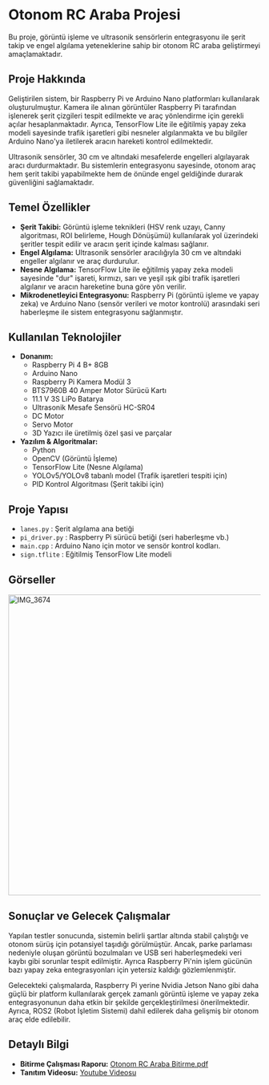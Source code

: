 # Otonom RC Araba Projesi

Bu proje, görüntü işleme ve ultrasonik sensörlerin entegrasyonu ile şerit takip ve engel algılama yeteneklerine sahip bir otonom RC araba geliştirmeyi amaçlamaktadır.

## Proje Hakkında

Geliştirilen sistem, bir Raspberry Pi ve Arduino Nano platformları kullanılarak oluşturulmuştur. Kamera ile alınan görüntüler Raspberry Pi tarafından işlenerek şerit çizgileri tespit edilmekte ve araç yönlendirme için gerekli açılar hesaplanmaktadır. Ayrıca, TensorFlow Lite ile eğitilmiş yapay zeka modeli sayesinde trafik işaretleri gibi nesneler algılanmakta ve bu bilgiler Arduino Nano'ya iletilerek aracın hareketi kontrol edilmektedir.

Ultrasonik sensörler, 30 cm ve altındaki mesafelerde engelleri algılayarak aracı durdurmaktadır. Bu sistemlerin entegrasyonu sayesinde, otonom araç hem şerit takibi yapabilmekte hem de önünde engel geldiğinde durarak güvenliğini sağlamaktadır.

## Temel Özellikler

  * **Şerit Takibi:** Görüntü işleme teknikleri (HSV renk uzayı, Canny algoritması, ROI belirleme, Hough Dönüşümü) kullanılarak yol üzerindeki şeritler tespit edilir ve aracın şerit içinde kalması sağlanır.
  * **Engel Algılama:** Ultrasonik sensörler aracılığıyla 30 cm ve altındaki engeller algılanır ve araç durdurulur.
  * **Nesne Algılama:** TensorFlow Lite ile eğitilmiş yapay zeka modeli sayesinde "dur" işareti, kırmızı, sarı ve yeşil ışık gibi trafik işaretleri algılanır ve aracın hareketine buna göre yön verilir.
  * **Mikrodenetleyici Entegrasyonu:** Raspberry Pi (görüntü işleme ve yapay zeka) ve Arduino Nano (sensör verileri ve motor kontrolü) arasındaki seri haberleşme ile sistem entegrasyonu sağlanmıştır.

## Kullanılan Teknolojiler

  * **Donanım:**
      *  Raspberry Pi 4 B+ 8GB
      *  Arduino Nano
      *  Raspberry Pi Kamera Modül 3
      *  BTS7960B 40 Amper Motor Sürücü Kartı
      *  11.1 V 3S LiPo Batarya
      *  Ultrasonik Mesafe Sensörü HC-SR04
      *  DC Motor
      *  Servo Motor
      *  3D Yazıcı ile üretilmiş özel şasi ve parçalar
  * **Yazılım & Algoritmalar:**
      *  Python 
      *  OpenCV (Görüntü İşleme)
      *  TensorFlow Lite (Nesne Algılama)
      *  YOLOv5/YOLOv8 tabanlı model (Trafik işaretleri tespiti için)
      *  PID Kontrol Algoritması (Şerit takibi için)

## Proje Yapısı
 * `lanes.py`     : Şerit algılama ana betiği
 * `pi_driver.py` : Raspberry Pi sürücü betiği (seri haberleşme vb.)
 * `main.cpp`     : Arduino Nano için motor ve sensör kontrol kodları.
 * `sign.tflite`  : Eğitilmiş TensorFlow Lite modeli

## Görseller

<img width="800" height="600" alt="IMG_3674" src="https://github.com/user-attachments/assets/49fee763-a615-4302-af99-713d1eb07fbd" />

## Sonuçlar ve Gelecek Çalışmalar

 Yapılan testler sonucunda, sistemin belirli şartlar altında stabil çalıştığı ve otonom sürüş için potansiyel taşıdığı görülmüştür.  Ancak, parke parlaması nedeniyle oluşan görüntü bozulmaları ve USB seri haberleşmedeki veri kaybı gibi sorunlar tespit edilmiştir.  Ayrıca Raspberry Pi'nin işlem gücünün bazı yapay zeka entegrasyonları için yetersiz kaldığı gözlemlenmiştir.

 Gelecekteki çalışmalarda, Raspberry Pi yerine Nvidia Jetson Nano gibi daha güçlü bir platform kullanılarak gerçek zamanlı görüntü işleme ve yapay zeka entegrasyonunun daha etkin bir şekilde gerçekleştirilmesi önerilmektedir.  Ayrıca, ROS2 (Robot İşletim Sistemi) dahil edilerek daha gelişmiş bir otonom araç elde edilebilir.

## Detaylı Bilgi

  * **Bitirme Çalışması Raporu:** [Otonom RC Araba Bitirme.pdf](https://github.com/oalikorkmaz/Self-Driving-RC-Car/blob/main/Otonom%20RC%20Araba%20Bitirme.pdf)
  * **Tanıtım Videosu:** [Youtube Videosu](https://youtu.be/4ZLqJI96rJo)
